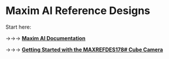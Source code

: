 # Maxim AI Reference Designs

Start here:

->->-> **[Maxim AI Documentation](https://github.com/MaximIntegratedAI/MaximAI_Documentation)**

->->-> **[Getting Started with the MAXREFDES178# Cube Camera](./maxrefdes178_doc/README.md)**

